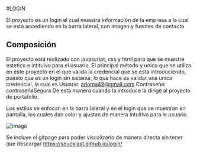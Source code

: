 #LOGIN

El proyecto es un login el cual muestra información de la empresa a la cual se está accediendo en la barra lateral, con imagen y fuentes de contacto

## Composición
El proyecto está realizado con javascript, css y html para que se muestre estetico e intituivo para el usuario.
El principal método y unico que se utiliza en este proyecto en el que valida la credencial que se está introduciendo, puesto que es un login sin sistema, lo que hace es validar una unica credencial, la cual es
 Usuario: arloma49@gmail.com
 Contraseña: contraseñaSegura
De esta manera cuando la introduce la dirige al proyecto de portafolio.

Los estilos se enfocan en la barra lateral y en el login que se muestran en pantalla, los cuales dan color y ajustan de manera intuitiva para le usuario

![image](https://github.com/user-attachments/assets/18649b26-2bf3-4bac-9169-3615824f81de)


Se incluye el gitpage para poder visualizarlo de manera directa sin tener que descargar
https://soucklast.github.io/login/

